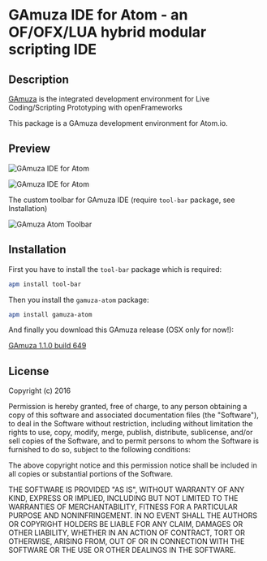 # GAmuza IDE for Atom - an OF/OFX/LUA hybrid modular scripting IDE

## Description

[GAmuza](https://github.com/d3cod3/GAmuza) is the integrated development environment for Live Coding/Scripting Prototyping with openFrameworks

This package is a GAmuza development environment for Atom.io.

## Preview

![GAmuza IDE for Atom](http://gamuza.d3cod3.org/graphics/gamuza-atom/gaAtom00.jpg "GAmuza IDE for Atom")

![GAmuza IDE for Atom](http://gamuza.d3cod3.org/graphics/gamuza-atom/gaAtom01.jpg "GAmuza IDE for Atom")


The custom toolbar for GAmuza IDE (require `tool-bar` package, see Installation)

![GAmuza Atom Toolbar](http://gamuza.d3cod3.org/graphics/gamuza-atom/gaAtom_toolbar.jpg "GAmuza Atom Toolbar")

## Installation

First you have to install the `tool-bar` package which is required:

```bash
apm install tool-bar
```

Then you install the `gamuza-atom` package:

```bash
apm install gamuza-atom
```

And finally you download this GAmuza release (OSX only for now!):

[GAmuza 1.1.0 build 649](http://gamuza.d3cod3.org/_downloads/GAmuza-0649.zip)

## License

Copyright (c) 2016 <Emanuele Mazza aka n3m3da>

Permission is hereby granted, free of charge, to any person obtaining
a copy of this software and associated documentation files (the
"Software"), to deal in the Software without restriction, including
without limitation the rights to use, copy, modify, merge, publish,
distribute, sublicense, and/or sell copies of the Software, and to
permit persons to whom the Software is furnished to do so, subject to
the following conditions:

The above copyright notice and this permission notice shall be
included in all copies or substantial portions of the Software.

THE SOFTWARE IS PROVIDED "AS IS", WITHOUT WARRANTY OF ANY KIND,
EXPRESS OR IMPLIED, INCLUDING BUT NOT LIMITED TO THE WARRANTIES OF
MERCHANTABILITY, FITNESS FOR A PARTICULAR PURPOSE AND
NONINFRINGEMENT. IN NO EVENT SHALL THE AUTHORS OR COPYRIGHT HOLDERS BE
LIABLE FOR ANY CLAIM, DAMAGES OR OTHER LIABILITY, WHETHER IN AN ACTION
OF CONTRACT, TORT OR OTHERWISE, ARISING FROM, OUT OF OR IN CONNECTION
WITH THE SOFTWARE OR THE USE OR OTHER DEALINGS IN THE SOFTWARE.

